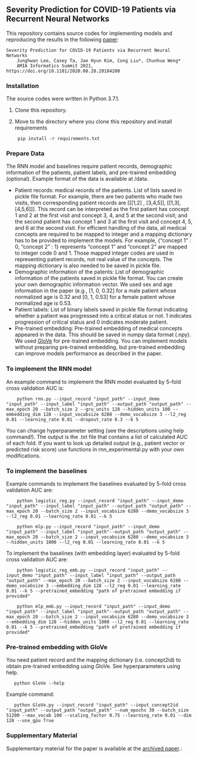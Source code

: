 ## Severity Prediction for COVID-19 Patients via Recurrent Neural Networks

This repository contains source codes for implementing models and reproducing the results in the following [paper](https://www.medrxiv.org/content/10.1101/2020.08.28.20184200v1):

    Severity Prediction for COVID-19 Patients via Recurrent Neural Networks
        Junghwan Lee, Casey Ta, Jae Hyun Kim, Cong Liu*, Chunhua Weng*
        AMIA Informatics Summit 2021, https://doi.org/10.1101/2020.08.28.20184200

### Installation
The source codes were written in Python 3.7.1.
1. Clone this repository.
2. Move to the directory where you clone this repository and install requirements

        pip install -r requirements.txt

### Prepare Data
The RNN model and baselines require patient records, demographic information of the patients, patient labels, and pre-trained embedding (optional). Example format of the data is available at /data.
* Patient records: medical records of the patients. List of lists saved in pickle file format. For example, there are two patients who made two visits, then corresponding patient records are [[[1,2] , [3,4,5]], [[1,3], [4,5,6]]]. This record can be interpreted as the first patient has concept 1 and 2 at the first visit and concept 3, 4, and 5 at the second visit; and the second patient has concept 1 and 3 at the first visit and concept 4, 5, and 6 at the second visit. For efficient handling of the data, all medical concepts are required to be mapped to integer and a mapping dictionary has to be provided to implement the models. For example, {“concept 1” : 0, “concept 2” : 1} represents “concept 1” and “concept 2” are mapped to integer code 0 and 1. Those mapped integer codes are used in representing patient records, not real value of the concepts. The mapping dictionary is also needed to be saved in pickle file.
* Demographic information of the patents: List of demographic information of the patients saved in pickle file format. You can create your own demographic information vector. We used sex and age information in the paper (e.g., [1, 0, 0.32] for a male patient whose normalized age is 0.32 and [0, 1, 0.53] for a female patient whose normalized age is 0.53.
* Patient labels: List of binary labels saved in pickle file format indicating whether a patient was progressed into a critical status or not. 1 indicates progression of critical status and 0 indicates moderate patient.
* Pre-trained embedding: Pre-trained embedding of medical concepts appeared in the data. This should be saved in numpy data format (.npy). We used [GloVe](https://nlp.stanford.edu/pubs/glove.pdf) for pre-trained embedding. You can implement models without preparing pre-trained embedding, but pre-trained embedding can improve models performance as described in the paper.

### To implement the RNN model
An example command to implement the RNN model evaluated by 5-fold cross validation AUC is:

        python rnn.py --input_record "input_path" --input_demo "input_path" --input_label "input_path" --output_path "output_path" --max_epoch 20 --batch_size 2 --gru_units 128 --hidden_units 100 --embedding_dim 128 --input_vocabsize 6280 --demo_vocabsize 3 --l2_reg 0.01 --learning_rate 0.01 --dropout_rate 0.3 --k 5

You can change hyperparameter setting (see the descriptions using help command!). The output is the .txt file that contains a list of calculated AUC of each fold. If you want to look up detailed output (e.g., patient vector or predicted risk score) use functions in rnn_experimental.py with your own modifications.

### To implement the baselines
Example commands to implement the baselines evaluated by 5-fold cross validation AUC are:

        python logistic_reg.py --input_record "input_path" --input_demo "input_path" --input_label "input_path" --output_path "output_path" --max_epoch 20 --batch_size 2 --input_vocabsize 6280 --demo_vocabsize 3 --l2_reg 0.01 --learning_rate 0.01 --k 5

        python mlp.py --input_record "input_path" --input_demo "input_path" --input_label "input_path"--output_path "output_path" --max_epoch 20 --batch_size 2 --input_vocabsize 6280 --demo_vocabsize 3 --hidden_units 1000 --l2_reg 0.01 --learning_rate 0.01 --k 5

To implement the baselines (with embedding layer) evaluated by 5-fold cross validation AUC are:

        python logistic_reg_emb.py --input_record "input_path" --input_demo "input_path" --input_label "input_path" --output_path "output_path" --max_epoch 20 --batch_size 2 --input_vocabsize 6280 --demo_vocabsize 3 --embedding_dim 128 --l2_reg 0.01 --learning_rate 0.01 --k 5 --pretrained_embedding "path of pretrained embedding if provided"

        python mlp_emb.py --input_record "input_path" --input_demo "input_path" --input_label "input_path"--output_path "output_path" --max_epoch 20 --batch_size 2 --input_vocabsize 6280 --demo_vocabsize 3 --embedding_dim 128 --hidden_units 1000 --l2_reg 0.01 --learning_rate 0.01 --k 5 --pretrained_embedding "path of pretrained embedding if provided"

### Pre-trained embedding with GloVe
You need patient record and the mapping dictionary (i.e. concept2id) to obtain pre-trained embedding using GloVe. See hyperparameters using help.

       python GloVe --help

Example command:

       python GloVe.py --input_record "input_path" --input_concept2id "input_path" --output_path "output_path" --num_epochs 30 --batch_size 51200 --max_vocab 100 --scaling_factor 0.75 --learning_rate 0.01 --dim 128 --use_gpu True

### Supplementary Material
Supplementary material for the paper is available at the [archived paper](https://www.medrxiv.org/content/10.1101/2020.08.28.20184200v1).: